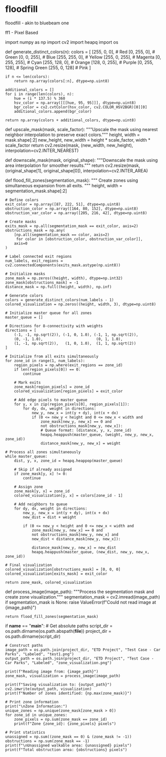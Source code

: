 # floodfill

floodfill - akin to bluebeam one

ff1 - Pixel Based

import numpy as np
import cv2
import heapq
import os

def generate_distinct_colors(n):
    colors = [
        [255, 0, 0],    # Red
        [0, 255, 0],    # Green
        [0, 0, 255],    # Blue
        [255, 255, 0],  # Yellow
        [255, 0, 255],  # Magenta
        [0, 255, 255],  # Cyan
        [255, 128, 0],  # Orange
        [128, 0, 255],  # Purple
        [0, 255, 128],  # Spring Green
        [255, 0, 128]   # Pink
    ]
    
    if n <= len(colors):
        return np.array(colors[:n], dtype=np.uint8)
    
    additional_colors = []
    for i in range(len(colors), n):
        hue = (i * 137.5) % 360
        hsv_color = np.array([[[hue, 95, 95]]], dtype=np.uint8)
        bgr_color = cv2.cvtColor(hsv_color, cv2.COLOR_HSV2BGR)[0][0]
        additional_colors.append(bgr_color)
    
    return np.array(colors + additional_colors, dtype=np.uint8)

def upscale_mask(mask, scale_factor):
    """Upscale the mask using nearest neighbor interpolation to preserve exact colors."""
    height, width = mask.shape[:2]
    new_height, new_width = height * scale_factor, width * scale_factor
    return cv2.resize(mask, (new_width, new_height), interpolation=cv2.INTER_NEAREST)

def downscale_mask(mask, original_shape):
    """Downscale the mask using area interpolation for smoother results."""
    return cv2.resize(mask, (original_shape[1], original_shape[0]), interpolation=cv2.INTER_AREA)

def flood_fill_zones(segmentation_mask):
    """
    Create zones using simultaneous expansion from all exits.
    """
    height, width = segmentation_mask.shape[:2]
    
    # Define colors
    exit_color = np.array([87, 222, 51], dtype=np.uint8)
    obstruction_color = np.array([164, 80, 152], dtype=np.uint8)
    obstruction_var_color = np.array([205, 216, 42], dtype=np.uint8)
    
    # Create masks
    exits_mask = np.all(segmentation_mask == exit_color, axis=2)
    obstructions_mask = np.any(
        [np.all(segmentation_mask == color, axis=2) 
         for color in [obstruction_color, obstruction_var_color]], 
        axis=0
    )
    
    # Label connected exit regions
    num_labels, exit_regions = cv2.connectedComponents(exits_mask.astype(np.uint8))
    
    # Initialize masks
    zone_mask = np.zeros((height, width), dtype=np.int32)
    zone_mask[obstructions_mask] = -1
    distance_mask = np.full((height, width), np.inf)
    
    # Generate colors
    colors = generate_distinct_colors(num_labels - 1)
    colored_visualization = np.zeros((height, width, 3), dtype=np.uint8)
    
    # Initialize master queue for all zones
    master_queue = []
    
    # Directions for 8-connectivity with weights
    directions = [
        (-1, -1, np.sqrt(2)), (-1, 0, 1.0), (-1, 1, np.sqrt(2)),
        (0, -1, 1.0),                        (0, 1, 1.0),
        (1, -1, np.sqrt(2)),   (1, 0, 1.0),  (1, 1, np.sqrt(2))
    ]
    
    # Initialize from all exits simultaneously
    for zone_id in range(1, num_labels):
        region_pixels = np.where(exit_regions == zone_id)
        if len(region_pixels[0]) == 0:
            continue
            
        # Mark exits
        zone_mask[region_pixels] = zone_id
        colored_visualization[region_pixels] = exit_color
        
        # Add edge pixels to master queue
        for y, x in zip(region_pixels[0], region_pixels[1]):
            for dy, dx, weight in directions:
                new_y, new_x = int(y + dy), int(x + dx)
                if (0 <= new_y < height and 0 <= new_x < width and
                    zone_mask[new_y, new_x] == 0 and
                    not obstructions_mask[new_y, new_x]):
                    # Queue format: (distance, y, x, zone_id)
                    heapq.heappush(master_queue, (weight, new_y, new_x, zone_id))
                    distance_mask[new_y, new_x] = weight
    
    # Process all zones simultaneously
    while master_queue:
        dist, y, x, zone_id = heapq.heappop(master_queue)
        
        # Skip if already assigned
        if zone_mask[y, x] != 0:
            continue
        
        # Assign zone
        zone_mask[y, x] = zone_id
        colored_visualization[y, x] = colors[zone_id - 1]
        
        # Add neighbors to queue
        for dy, dx, weight in directions:
            new_y, new_x = int(y + dy), int(x + dx)
            new_dist = dist + weight
            
            if (0 <= new_y < height and 0 <= new_x < width and
                zone_mask[new_y, new_x] == 0 and
                not obstructions_mask[new_y, new_x] and
                new_dist < distance_mask[new_y, new_x]):
                
                distance_mask[new_y, new_x] = new_dist
                heapq.heappush(master_queue, (new_dist, new_y, new_x, zone_id))
    
    # Final visualization
    colored_visualization[obstructions_mask] = [0, 0, 0]
    colored_visualization[exits_mask] = exit_color
    
    return zone_mask, colored_visualization

def process_image(image_path):
    """Process the segmentation mask and create zone visualization."""
    segmentation_mask = cv2.imread(image_path)
    if segmentation_mask is None:
        raise ValueError(f"Could not read image at {image_path}")
    
    return flood_fill_zones(segmentation_mask)

if __name__ == "__main__":
    # Get absolute paths
    script_dir = os.path.dirname(os.path.abspath(__file__))
    project_dir = os.path.dirname(script_dir)
    
    # Construct paths
    image_path = os.path.join(project_dir, "ETD Project", "Test Case - Car Parks", "Labeled", "test1.png")
    output_path = os.path.join(project_dir, "ETD Project", "Test Case - Car Parks", "Labeled", "zone_visualization.png")
    
    print(f"Reading image from: {image_path}")
    zone_mask, visualization = process_image(image_path)
    
    print(f"Saving visualization to: {output_path}")
    cv2.imwrite(output_path, visualization)
    print(f"Number of zones identified: {np.max(zone_mask)}")
    
    # Print zone information
    print("\nZone Information:")
    unique_zones = np.unique(zone_mask[zone_mask > 0])
    for zone_id in unique_zones:
        zone_pixels = np.sum(zone_mask == zone_id)
        print(f"Zone {zone_id}: {zone_pixels} pixels")
    
    # Print statistics
    unassigned = np.sum((zone_mask == 0) & (zone_mask != -1))
    obstructions = np.sum(zone_mask == -1)
    print(f"\nUnassigned walkable area: {unassigned} pixels")
    print(f"Total obstruction area: {obstructions} pixels") 
